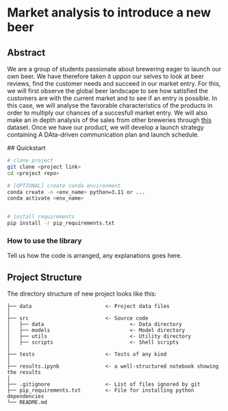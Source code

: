 
# Market analysis to introduce a new beer

## Abstract

We are a group of students passionate about brewering eager to launch our own beer. We have therefore taken it uppon our selves to look at beer reviews, find the customer needs and succeed in our market entry. For this, we will first observe the global beer landscape to see how satisfied the customers are with the current market and to see if an entry is possible. In this case, we will analyse the favorable characteristics of the products in order to multiply our chances of a succesfull market entry. We will also make an in depth analysis of the sales from other breweries through [this](https://www.kaggle.com/datasets/ankurnapa/brewery-operations-and-market-analysis-dataset) dataset. Once we have our product, we will develop a launch strategy containing A DAta-driven communication plan and launch schedule. 

## Quickstart

```bash
# clone project
git clone <project link>
cd <project repo>

# [OPTIONAL] create conda environment
conda create -n <env_name> python=3.11 or ...
conda activate <env_name>


# install requirements
pip install -r pip_requirements.txt
```



### How to use the library
Tell us how the code is arranged, any explanations goes here.



## Project Structure

The directory structure of new project looks like this:

```
├── data                        <- Project data files
│
├── src                         <- Source code
│   ├── data                            <- Data directory
│   ├── models                          <- Model directory
│   ├── utils                           <- Utility directory
│   ├── scripts                         <- Shell scripts
│
├── tests                       <- Tests of any kind
│
├── results.ipynb               <- a well-structured notebook showing the results
│
├── .gitignore                  <- List of files ignored by git
├── pip_requirements.txt        <- File for installing python dependencies
└── README.md
```

